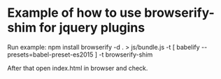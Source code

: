 # Example of how to use browserify-shim for jquery plugins

Run example:
npm install
browserify -d . > js/bundle.js -t [ babelify --presets=babel-preset-es2015 ] -t browserify-shim

After that open index.html in browser and check.